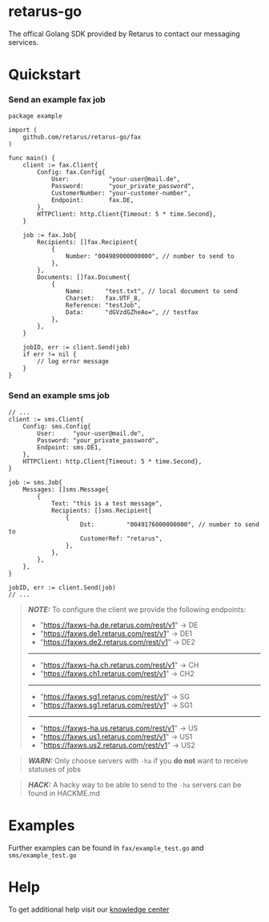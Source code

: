 # retarus-go
The offical Golang SDK provided by Retarus to contact our messaging services.



# Quickstart
### Send an example fax job
```golang
package example

import (
	github.com/retarus/retarus-go/fax
)

func main() {
	client := fax.Client{
		Config: fax.Config{
			User:           "your-user@mail.de",
			Password:       "your_private_password",
			CustomerNumber: "your-customer-number",
			Endpoint:       fax.DE,
		},
		HTTPClient: http.Client{Timeout: 5 * time.Second},
	}

	job := fax.Job{
		Recipients: []fax.Recipient{
			{
				Number: "004989000000000", // number to send to
			},
		},
		Documents: []fax.Document{
			{
				Name:      "test.txt", // local document to send
				Charset:   fax.UTF_8,
				Reference: "testJob",
				Data:      "dGVzdGZheAo=", // testfax
			},
		},
	}

	jobID, err := client.Send(job)
	if err != nil {
		// log error message
	}
}
```

### Send an example sms job
```golang
// ...
client := sms.Client{
	Config: sms.Config{
		User:     "your-user@mail.de",
		Password: "your_private_password",
		Endpoint: sms.DE1,
	},
	HTTPClient: http.Client{Timeout: 5 * time.Second},
}

job := sms.Job{
	Messages: []sms.Message{
		{
			Text: "this is a test message",
			Recipients: []sms.Recipient{
				{
					Dst:         "0049176000000000", // number to send to
					CustomerRef: "retarus",
				},
			},
		},
	},
}

jobID, err := client.Send(job)
// ...
```

> **_NOTE:_**  To configure the client we provide the following endpoints:
> - "https://faxws-ha.de.retarus.com/rest/v1" -> DE
> - "https://faxws.de1.retarus.com/rest/v1" -> DE1
> - "https://faxws.de2.retarus.com/rest/v1" -> DE2
> ___
> - "https://faxws-ha.ch.retarus.com/rest/v1" -> CH
> - "https://faxws.ch1.retarus.com/rest/v1" -> CH2
> ___
> - "https://faxws.sg1.retarus.com/rest/v1" -> SG
> - "https://faxws.sg1.retarus.com/rest/v1" -> SG1
> ___
> - "https://faxws-ha.us.retarus.com/rest/v1" -> US
> - "https://faxws.us1.retarus.com/rest/v1" -> US1
> - "https://faxws.us2.retarus.com/rest/v1" -> US2


> **_WARN:_** Only choose servers with ```-ha``` if you **do not** want to receive statuses of jobs

> **_HACK:_** A hacky way to be able to send to the ```-ha``` servers can be found in HACKME.md

# Examples
Further examples can be found in ```fax/example_test.go``` and ```sms/example_test.go```

# Help
To get additional help visit our [knowledge center](https://developers.retarus.com/)
